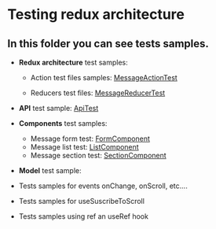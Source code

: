 # Testing redux architecture 

## In this folder you can see tests samples.

- **Redux architecture** test samples:

  - Action test files samples: [MessageActionTest](./src/redux/actions/MessagesActions.test.tsx)

  - Reducers test files: [MessageReducerTest](./src/redux/reducers/Mesages.Reducer.test.tsx)
- **API** test sample: [ApiTest](./src/api/myApi.test.tsx)
- **Components** test samples:
   - Message form test: [FormComponent](./src/components/MessageForm/MessageForm.test.tsx)
   - Message list test: [ListComponent](./src/components/MessageList/MessageList.test.tsx)
   - Message section test: [SectionComponent](./src/components/MessagesSection/MessagesSection.test.tsx)
- **Model** test sample:

- Tests samples for events onChange, onScroll, etc....
- Tests samples for useSuscribeToScroll
- Tests samples using ref an useRef hook



